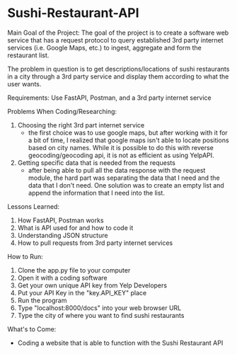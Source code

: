 # Sushi-Restaurant-API

Main Goal of the Project:
The goal of the project is to create a software web service that has a request protocol to query
established 3rd party internet services (i.e. Google Maps, etc.) to ingest, aggregate and form the 
restaurant list. 

The problem in question is to get descriptions/locations of sushi restaurants in a city through a 3rd party service and
display them according to what the user wants.

Requirements:
Use FastAPI, Postman, and a 3rd party internet service

Problems When Coding/Researching:
1. Choosing the right 3rd part internet service
   - the first choice was to use google maps, but after working with it for a bit of time, I realized that
     google maps isn't able to locate positions based on city names. While it is possible to do this with
     reverse geocoding/geocoding api, it is not as efficient as using YelpAPI.
2. Getting specific data that is needed from the requests
   - after being able to pull all the data response with the request module, the hard part was separating
     the data that I need and the data that I don't need. One solution was to create an empty list and append
     the information that I need into the list.

Lessons Learned:
1. How FastAPI, Postman works
2. What is API used for and how to code it
3. Understanding JSON structure
4. How to pull requests from 3rd party internet services

How to Run:
1. Clone the app.py file to your computer
2. Open it with a coding software
3. Get your own unique API key from Yelp Developers
4. Put your API Key in the "key.API_KEY" place
5. Run the program
6. Type "localhost:8000/docs" into your web browser URL
7. Type the city of where you want to find sushi restaurants

What's to Come:
- Coding a website that is able to function with the Sushi Restaurant API
